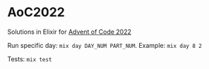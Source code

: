 # AoC2022

Solutions in Elixir for [Advent of Code 2022](https://adventofcode.com/2022)

Run specific day: `mix day DAY_NUM PART_NUM`. Example: `mix day 8 2`

Tests: `mix test`

<!--- advent_readme_stars table --->

